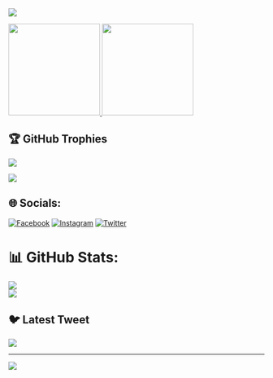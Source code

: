 <a href="https://visitcount.itsvg.in">
  <img src="https://visitcount.itsvg.in/api?id=RECTY45&label=Online&color=0&icon=1&pretty=true" />
</a>

<p align="left">
<a href="https://github.com/RECTY45">
  <img height="180em" src="https://github-readme-stats.vercel.app/api?username=recty45&theme=ayu-mirage&hide_border=false&include_all_commits=true&count_private=true"/>
  <img height="180em" src="https://github-readme-stats-eight-theta.vercel.app/api/top-langs/?username=RECTY45&layout=compact&langs_count=8&theme=algolia"/>
</a>
</p>

## 🏆 GitHub Trophies
![](https://github-profile-trophy.vercel.app/?username=RECTY45&theme=radical&no-frame=false&no-bg=true&margin-w=4)

![](https://camo.githubusercontent.com/f403e9c4440fd624d36d6add65470afae61d44047aaa28475c1036efeef3cd49/68747470733a2f2f636f756e742e6765746c6f6c692e636f6d2f6765742f403a73796c656e742d7379733f7468656d653d72756c653334)



## 🌐 Socials:
[![Facebook](https://img.shields.io/badge/Facebook-%231877F2.svg?logo=Facebook&logoColor=white)](https://facebook.com/ꧾꧾ) [![Instagram](https://img.shields.io/badge/Instagram-%23E4405F.svg?logo=Instagram&logoColor=white)](https://instagram.com/recty.exploit) [![Twitter](https://img.shields.io/badge/Twitter-%231DA1F2.svg?logo=Twitter&logoColor=white)](https://twitter.com/rectyexploit) 
# 📊 GitHub Stats:
![]()<br/>
![](https://github-readme-streak-stats.herokuapp.com/?user=recty45&theme=ayu-mirage&hide_border=false)<br/>
![](https://github-readme-stats.vercel.app/api/top-langs/?username=recty45&theme=ayu-mirage&hide_border=false&include_all_commits=false&count_private=false&layout=compact)

## 🐦 Latest Tweet
[![](https://gtce.itsvg.in/api?username=rectyexploit)](https://github.com/VishwaGauravIn/github-twitter-card-embed)

---
[![](https://visitcount.itsvg.in/api?id=recty45&icon=0&color=0)](https://visitcount.itsvg.in)

<!-- Proudly created with GPRM ( https://gprm.itsvg.in ) -->
